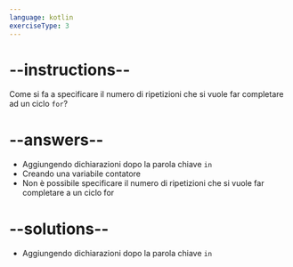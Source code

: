 ```yaml
---
language: kotlin
exerciseType: 3
---
```


# --instructions--

Come si fa a specificare il numero di ripetizioni che si vuole far completare ad un ciclo `for`?

# --answers--

- Aggiungendo dichiarazioni dopo la parola chiave `in`
- Creando una variabile contatore
- Non è possibile specificare il numero di ripetizioni che si vuole far completare a un ciclo for

# --solutions--

- Aggiungendo dichiarazioni dopo la parola chiave `in`
